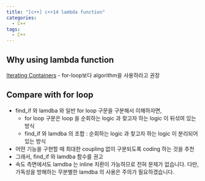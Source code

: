 ```yaml
---
title: "[c++] c++14 lambda function"
categories:
  - C++
tags:
  - C++
---
```


## Why using lambda function
[Iterating Containers](https://developer.internal.ericsson.com/docs/traffic-control/guidelines-and-rules/cpp/style-guide/additions/standard-library/) 
    - for-loop보다 algorithm을 사용하라고 권장

## Compare with for loop
- find_if 와 lamdba 와 일반 for loop 구문을 구분해서 이해하자면, 
    - for loop 구문은 loop 을 순회하는 logic 과 찾고자 하는 logic 이 뒤섞여 있는 방식
    - find_if 와 lamdba 의 조합 : 순회하는 logic 과 찾고자 하는 logic 이 분리되어 있는 방식
- 어떤 기능을 구현할 때 최대한 coupling 없이 구분되도록 coding 하는 것을 추천 
- 그래서, find_if 와 lamdba 함수를 권고
- 속도 측면에서도 lamdba 는 inline 치환이 가능하므로 전혀 문제가 없습니다. 다만, 가독성을 방해하는 무분별한 lamdba 의 사용은 주의가 필요하겠습니다.

